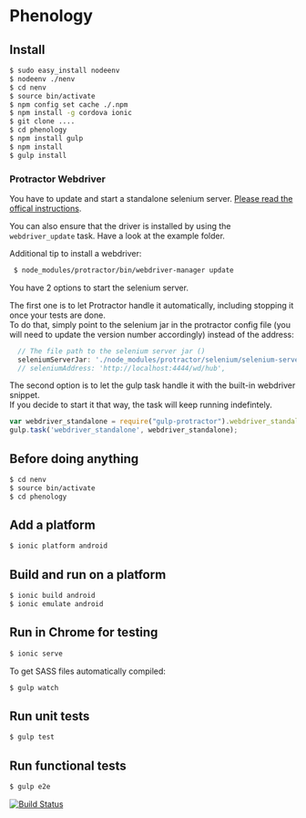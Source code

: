 Phenology
=========

## Install
```bash
$ sudo easy_install nodeenv
$ nodeenv ./nenv
$ cd nenv
$ source bin/activate
$ npm config set cache ./.npm
$ npm install -g cordova ionic
$ git clone ....
$ cd phenology
$ npm install gulp
$ npm install
$ gulp install
```

### Protractor Webdriver
You have to update and start a standalone selenium server. [Please read the offical instructions](https://github.com/angular/protractor#appendix-a-setting-up-a-standalone-selenium-server).  

You can also ensure that the driver is installed by using the `webdriver_update` task. Have a look at the example folder.

Additional tip to install a webdriver:
```bash
 $ node_modules/protractor/bin/webdriver-manager update
```

You have 2 options to start the selenium server.  

The first one is to let Protractor handle it automatically, including stopping it once your tests are done.  
To do that, simply point to the selenium jar in the protractor config file (you will need to update the version number accordingly) instead of the address:

```javascript
  // The file path to the selenium server jar ()
  seleniumServerJar: './node_modules/protractor/selenium/selenium-server-standalone-2.39.0.jar',
  // seleniumAddress: 'http://localhost:4444/wd/hub',
```

The second option is to let the gulp task handle it with the built-in webdriver snippet.  
If you decide to start it that way, the task will keep running indefintely.

```javascript
var webdriver_standalone = require("gulp-protractor").webdriver_standalone;
gulp.task('webdriver_standalone', webdriver_standalone);
```


## Before doing anything
```bash
$ cd nenv
$ source bin/activate
$ cd phenology
```

## Add a platform
```bash
$ ionic platform android
```

## Build and run on a platform
```bash
$ ionic build android
$ ionic emulate android
```

## Run in Chrome for testing
```bash
$ ionic serve
```

To get SASS files automatically compiled:
```bash
$ gulp watch
```

## Run unit tests
```bash
$ gulp test
```

## Run functional tests
```bash
$ gulp e2e
```
[![Build Status](https://travis-ci.org/makinacorpus/phenology.svg?branch=phenology-test)](https://travis-ci.org/makinacorpus/phenology)